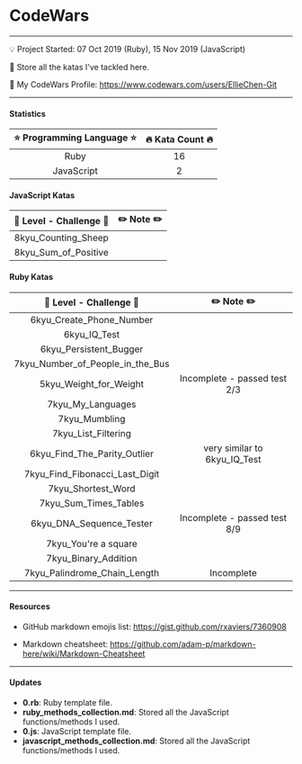 # CodeWars

---
:bulb: Project Started: 07 Oct 2019 (Ruby), 15 Nov 2019 (JavaScript)

:love_letter: Store all the katas I've tackled here.

:whale: My CodeWars Profile: https://www.codewars.com/users/EllieChen-Git

---
#### Statistics

|    :star: Programming Language :star:        |     :fire: Kata Count :fire:     | 
|:--------------------------------------------:|:--------------------------------:|
|                Ruby                          |               16                 | 
|                JavaScript                    |                2                 | 

#### JavaScript Katas

|   :rocket: Level - Challenge :rocket:        |   :pencil2: Note :pencil2:       | 
|:--------------------------------------------:|:--------------------------------:|
|     8kyu_Counting_Sheep                      |                                  |
|     8kyu_Sum_of_Positive                     |                                  |

#### Ruby Katas

|   :rocket: Level - Challenge :rocket:        |   :pencil2: Note :pencil2:       | 
|:--------------------------------------------:|:--------------------------------:|
|     6kyu_Create_Phone_Number                 |                                  |
|     6kyu_IQ_Test                             |                                  |
|     6kyu_Persistent_Bugger                   |                                  |
|     7kyu_Number_of_People_in_the_Bus         |                                  |
|     5kyu_Weight_for_Weight                   |    Incomplete - passed test 2/3  |
|     7kyu_My_Languages                        |                                  |
|     7kyu_Mumbling                            |                                  |
|     7kyu_List_Filtering                      |                                  |
|     6kyu_Find_The_Parity_Outlier             |    very similar to 6kyu_IQ_Test  |
|     7kyu_Find_Fibonacci_Last_Digit           |                                  |
|     7kyu_Shortest_Word                       |                                  |
|     7kyu_Sum_Times_Tables                    |                                  |
|     6kyu_DNA_Sequence_Tester                 |    Incomplete - passed test 8/9  |
|     7kyu_You're a square                     |                                  |
|     7kyu_Binary_Addition                     |                                  |
|     7kyu_Palindrome_Chain_Length             |    Incomplete                    |
---
#### Resources

- GitHub markdown emojis list: https://gist.github.com/rxaviers/7360908

- Markdown cheatsheet: https://github.com/adam-p/markdown-here/wiki/Markdown-Cheatsheet

---
#### Updates

- __0.rb__: Ruby template file.
- __ruby_methods_collection.md__: Stored all the JavaScript functions/methods I used.
- __0.js__: JavaScript template file.
- __javascript_methods_collection.md__: Stored all the JavaScript functions/methods I used.
